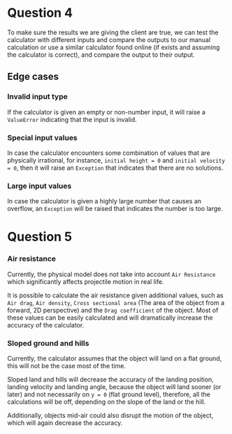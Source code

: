# Question 4
To make sure the results we are giving the client are true,
we can test the calculator with different inputs and compare the outputs to our manual calculation
or use a similar calculator found online (if exists and assuming the calculator is correct),
and compare the output to their output.

## Edge cases
### Invalid input type
If the calculator is given an empty or non-number input, it will raise a `ValueError`
indicating that the input is invalid.
### Special input values
In case the calculator encounters some combination of values that are physically irrational,
for instance, `initial height = 0` and `initial velocity = 0`, then it will raise an `Exception` that
indicates that there are no solutions.
### Large input values
In case the calculator is given a highly large number that causes an overflow, an `Exception` 
will be raised that indicates the number is too large.

# Question 5
### Air resistance
Currently, the physical model does not take into account `Air Resistance` which significantly
affects projectile motion in real life.

It is possible to calculate the air resistance given additional values, such as `Air drag`, 
`Air density`, `Cross sectional area` (The area of the object from a forward, 2D perspective)
and the `Drag coefficient` of the object.
Most of these values can be easily calculated and will dramatically increase the accuracy of 
the calculator.
### Sloped ground and hills
Currently, the calculator assumes that the object will land on a flat ground, 
this will not be the case most of the time.

Sloped land and hills will decrease the accuracy of the landing position, 
landing velocity and landing angle, because the object will land sooner (or later) and 
not necessarily on `y = 0` (flat ground level), therefore, all the calculations will be off, depending
on the slope of the land or the hill.

Additionally, objects mid-air could also disrupt the motion of the object, which will again decrease
the accuracy.